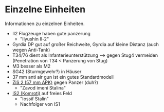 # Einzelne Einheiten

Informationen zu einzelnen Einheiten.

- Il2 Flugzeuge haben gute panzerung
  - "Ilyushin Il-2"
- Gyrdia DP gut auf großer Reichweite, Gyrdia auf kleine Distanz (auch wegen Anti-Tank)
- T34/76 dient als Infanterieunterstützung --> gegen Stug4 vermeiden (Penetration von T34 < Panzerung von Stug)
- M3 besser als M2
- SG42 (Sturmgewehr?) in Häuser
- 37 mm anti air gun ist ein gutes Standardmodell
- [ZiS 2 (57 mm APK)](https://en.wikipedia.org/wiki/57_mm_anti-tank_gun_M1943_(ZiS-2)) gegen Panzer (duh?)
  - "Zavod imeni Stalina"
- [IS2 (Komroti)](https://de.wikipedia.org/wiki/IS-2_(Panzer)) auf freies Feld
  - "Iossif Stalin"
  - Nachfolger von IS1
